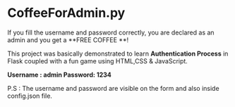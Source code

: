 # CoffeeForAdmin.py
If you fill the username and password correctly, you are declared as an admin and you get a **FREE COFFEE **! 

This project was basically demonstrated to learn **Authentication Process** in Flask coupled with a fun game using HTML,CSS & JavaScript. 

**Username : admin
Password: 1234**

P.S : The username and password are visible on the form and also inside config.json file.
